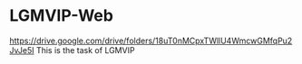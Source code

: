 # LGMVIP-Web
https://drive.google.com/drive/folders/18uT0nMCpxTWllU4WmcwGMfqPu2JvJe5I
This is the task of LGMVIP
